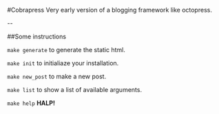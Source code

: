 #Cobrapress
Very early version of a blogging framework like octopress.

--

##Some instructions

```make generate```
to generate the static html.

```make init```
to initialiaze your installation.

```make new_post```
to make a new post.

```make list```
to show a list of available arguments.

```make help```
__HALP!__
